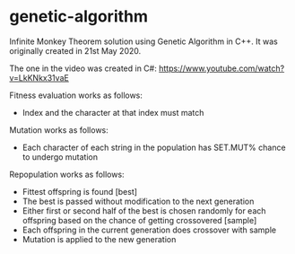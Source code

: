 # genetic-algorithm
Infinite Monkey Theorem solution using Genetic Algorithm in C++. It was originally created in 21st May 2020.

The one in the video was created in C#: 
https://www.youtube.com/watch?v=LkKNkx31vaE

Fitness evaluation works as follows:
- Index and the character at that index must match
    
Mutation works as follows:
- Each character of each string in the population has SET.MUT% chance to undergo mutation
    
Repopulation works as follows:
- Fittest offspring is found [best]
- The best is passed without modification to the next generation
- Either first or second half of the best is chosen randomly for each offspring based on the chance of getting crossovered [sample]
- Each offspring in the current generation does crossover with sample
- Mutation is applied to the new generation

